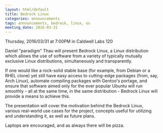```yaml
---
layout: html/default
title: Bedrock Linux
categories: announcements
tags: announcements, bedrock, linux, os
meeting_date: 2016-03-31
---
```


Thursday, 2016/03/31 at 7:00PM in Caldwell Labs 120

Daniel "paradigm" Thau will present Bedrock Linux, a Linux distribution which
allows the use of software from a variety of typically mutually exclusive Linux
distributions, simultaneously and transparently.

If one would like a rock-solid stable base (for example, from Debian or a RHEL
clone) yet still have easy access to cutting-edge packages (from, say, Arch
Linux), automate compiling packages with Gentoo's portage, and ensure that
software aimed only for the ever popular Ubuntu will run smoothly - all at the
same time, in the same distribution - Bedrock Linux will provide a means to
achieve this.

The presentation will cover the motivation behind the Bedrock Linux, various
real-world use cases for the project, concepts useful for utilizing and
understanding it, as well as future plans.

Laptops are encouraged, and as always there will be pizza.
